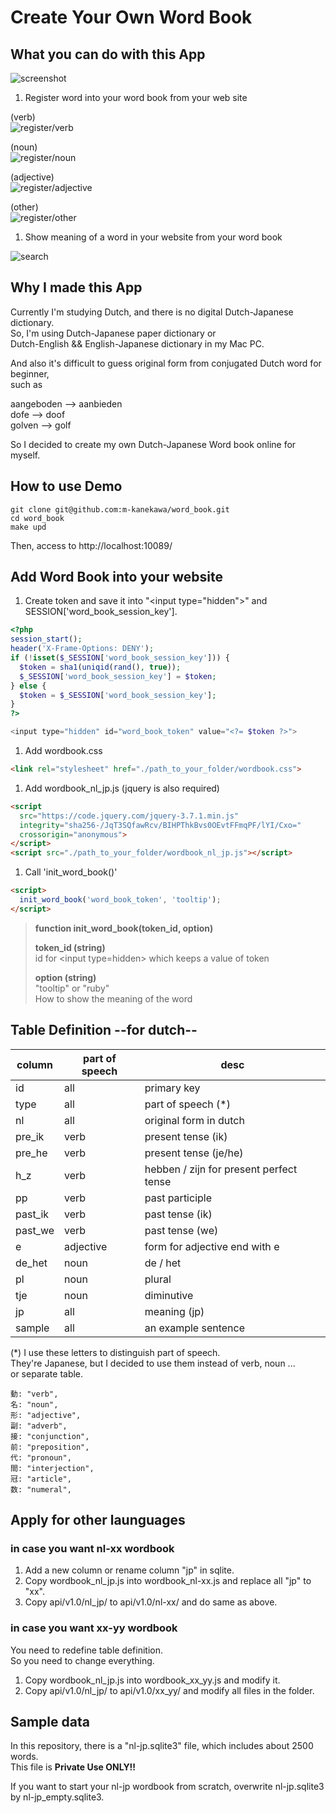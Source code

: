 # Create Your Own Word Book

## What you can do with this App
![screenshot](readme/6.png)  

1. Register word into your word book from your web site

(verb)  
![register/verb](readme/2.png)  
  
(noun)  
![register/noun](readme/3.png)  
  
(adjective)  
![register/adjective](readme/4.png)  
  
(other)  
![register/other](readme/5.png)  
  
1. Show meaning of a word in your website from your word book  

![search](readme/1.png)


## Why I made this App
Currently I'm studying Dutch, and there is no digital Dutch-Japanese dictionary.  
So, I'm using Dutch-Japanese paper dictionary or  
Dutch-English && English-Japanese dictionary in my Mac PC.  
  
And also it's difficult to guess original form from conjugated Dutch word for beginner,  
such as

aangeboden --> aanbieden  
dofe --> doof  
golven --> golf  

So I decided to create my own Dutch-Japanese Word book online for myself.


## How to use Demo
```
git clone git@github.com:m-kanekawa/word_book.git
cd word_book
make upd
```
Then, access to 
http://localhost:10089/



## Add Word Book into your website

1. Create token and save it into "\<input type="hidden">" and SESSION['word_book_session_key'].
```php
<?php
session_start();
header('X-Frame-Options: DENY');
if (!isset($_SESSION['word_book_session_key'])) {
  $token = sha1(uniqid(rand(), true));
  $_SESSION['word_book_session_key'] = $token;
} else {
  $token = $_SESSION['word_book_session_key'];
}
?>

<input type="hidden" id="word_book_token" value="<?= $token ?>">
```

1. Add wordbook.css
```html
<link rel="stylesheet" href="./path_to_your_folder/wordbook.css">
```

1. Add wordbook_nl_jp.js (jquery is also required)
```html
<script
  src="https://code.jquery.com/jquery-3.7.1.min.js"
  integrity="sha256-/JqT3SQfawRcv/BIHPThkBvs0OEvtFFmqPF/lYI/Cxo="
  crossorigin="anonymous">
</script>
<script src="./path_to_your_folder/wordbook_nl_jp.js"></script>
```

1. Call 'init_word_book()'
```html
<script>
  init_word_book('word_book_token', 'tooltip');
</script>
```


> **function init_word_book(token_id, option)**  
> 
> **token_id (string)**  
> id for \<input type=hidden> which keeps a value of token
> 
> **option (string)**  
> "tooltip" or "ruby"  
> How to show the meaning of the word  



## Table Definition --for dutch--
| column  | part of speech | desc |
|---------|------|------|
| id      | all  | primary key | 
| type	  | all  | part of speech (*) | 　
| nl	    | all  | original form in dutch | 
| pre_ik	| verb | present tense (ik) | 
| pre_he	| verb | present tense (je/he) | 
| h_z		  | verb | hebben / zijn for present perfect tense | 
| pp	    | verb | past participle | 
| past_ik	| verb | past tense (ik) | 
| past_we	| verb | past tense (we) | 
| e	      | adjective | form for adjective end with e  | 
| de_het	| noun | de / het | 
| pl	    | noun | plural | 
| tje	    | noun | diminutive | 
| jp	    | all  | meaning (jp) | 
| sample  | all  | an example sentence | 

(*) I use these letters to distinguish part of speech.  
They're Japanese, but I decided to use them instead of verb, noun ...  
or separate table.


```
動: "verb",
名: "noun",
形: "adjective",
副: "adverb",
接: "conjunction",
前: "preposition",
代: "pronoun",
間: "interjection",
冠: "article",
数: "numeral",
```

## Apply for other launguages
### in case you want nl-xx wordbook
1. Add a new column or rename column "jp" in sqlite.
2. Copy wordbook_nl_jp.js into wordbook_nl-xx.js and replace all "jp" to "xx".
3. Copy api/v1.0/nl_jp/ to api/v1.0/nl-xx/ and do same as above.


### in case you want xx-yy wordbook
You need to redefine table definition.  
So you need to change everything.  

1. Copy wordbook_nl_jp.js into wordbook_xx_yy.js and modify it.
2. Copy api/v1.0/nl_jp/ to api/v1.0/xx_yy/ and modify all files in the folder.


## Sample data
In this repository, there is a "nl-jp.sqlite3" file, 
which includes about 2500 words.  
This file is **Private Use ONLY!!**  

If you want to start your nl-jp wordbook from scratch,
overwrite nl-jp.sqlite3 by nl-jp_empty.sqlite3.
